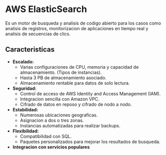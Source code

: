 # AWS ElasticSearch

Es un motor de busqueda y analisis de codigo abierto para los casos como analisis de registros, monitorizacion de aplicaciones en tiempo real y analisis de secuencias de clics.    

## Caracteristicas

* **Escalado:**
    * Varias configuraciones de CPU, memoria y capacidad de almacenamiento. (Tipos de instancias).
    * Hasta 3 PB de almacenamiento asociado.
    * Almacenamiento rentable para datos de solo lectura.
* **Seguridad:**
    * Control de acceso de AWS Identity and Access Management (IAM).
    * Integracion sencilla con Amazon VPC.
    * Cifrado de datos en reposo y cifrado de nodo a nodo.
* **Estabilidad:**
    * Numerosas ubicaciones geograficas.
    * Asignacion a dos o tres zonas.
    * Instancias automatizadas para realizar backups.
* **Flexibilidad:**
    * Compatibilidad con SQL.
    * Paquetes personalizados para mejorar los resultados de busqueda.
* **Integracion con servicios populares**